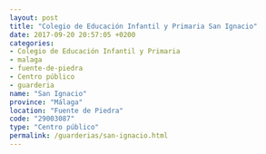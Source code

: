 ```yaml
---
layout: post
title: "Colegio de Educación Infantil y Primaria San Ignacio"
date: 2017-09-20 20:57:05 +0200
categories:
- Colegio de Educación Infantil y Primaria
- malaga
- fuente-de-piedra
- Centro público
- guarderia
name: "San Ignacio"
province: "Málaga"
location: "Fuente de Piedra"
code: "29003087"
type: "Centro público"
permalink: /guarderias/san-ignacio.html
---
```

